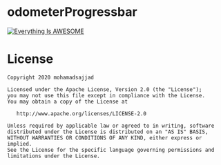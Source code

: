 # odometerProgressbar


[![Everything Is AWESOME](https://raw.githubusercontent.com/mohamadsajjad/odometerProgressbar/master/demo.JPG)](https://youtu.be/1R83BnxDs60 "Everything Is AWESOME")

# License

    Copyright 2020 mohamadsajjad

    Licensed under the Apache License, Version 2.0 (the "License");
    you may not use this file except in compliance with the License.
    You may obtain a copy of the License at

       http://www.apache.org/licenses/LICENSE-2.0

    Unless required by applicable law or agreed to in writing, software
    distributed under the License is distributed on an "AS IS" BASIS,
    WITHOUT WARRANTIES OR CONDITIONS OF ANY KIND, either express or implied.
    See the License for the specific language governing permissions and
    limitations under the License.
